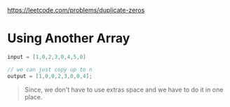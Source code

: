 https://leetcode.com/problems/duplicate-zeros

# Using Another Array 
```cpp
input = [1,0,2,3,0,4,5,0]

// we can just copy up to n
output = [1,0,0,2,3,0,0,4];
```

> Since, we don't have to use extras space and we have to do it in one place.
> 

